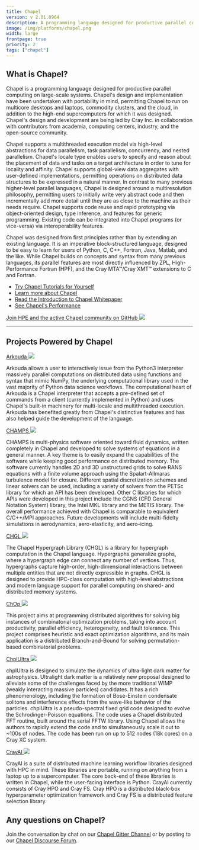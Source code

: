 ```yaml
---
title: Chapel
version: v 2.01.8964
description: A programming language designed for productive parallel computing from laptops to supercomputers.
image: /img/platforms/chapel.png
width: large
frontpage: true
priority: 2
tags: ["chapel"]
---
```

## What is Chapel?

Chapel is a programming language designed for productive parallel computing on large-scale systems. Chapel's design and implementation have been undertaken with portability in mind, permitting Chapel to run on multicore desktops and laptops, commodity clusters, and the cloud, in addition to the high-end supercomputers for which it was designed. Chapel's design and development are being led by Cray Inc. in collaboration with contributors from academia, computing centers, industry, and the open-source community.

Chapel supports a multithreaded execution model via high-level abstractions for data parallelism, task parallelism, concurrency, and nested parallelism. Chapel's locale type enables users to specify and reason about the placement of data and tasks on a target architecture in order to tune for locality and affinity. Chapel supports global-view data aggregates with user-defined implementations, permitting operations on distributed data structures to be expressed in a natural manner. In contrast to many previous higher-level parallel languages, Chapel is designed around a multiresolution philosophy, permitting users to initially write very abstract code and then incrementally add more detail until they are as close to the machine as their needs require. Chapel supports code reuse and rapid prototyping via object-oriented design, type inference, and features for generic programming. Existing code can be integrated into Chapel programs (or vice-versa) via interoperability features.

Chapel was designed from first principles rather than by extending an existing language. It is an imperative block-structured language, designed to be easy to learn for users of Python, C, C++, Fortran, Java, Matlab, and the like. While Chapel builds on concepts and syntax from many previous languages, its parallel features are most directly influenced by ZPL, High-Performance Fortran (HPF), and the Cray MTA™/Cray XMT™ extensions to C and Fortran.


- [Try Chapel Tutorials for Yourself](https://chapel-lang.org/docs/examples/index.html)
- [Learn more about Chapel](https://chapel-lang.org/)
- [Read the Introduction to Chapel Whitepaper](https://chapel-lang.org/publications/PMfPC-Chapel.pdf)
- [See Chapel's Performance](https://chapel-lang.org/performance.html)


[Join HPE and the active Chapel community on GitHub ![](Github)](https://github.com/chapel-lang/chapel) 

---

## Projects Powered by Chapel

[Arkouda ![](Github)](https://github.com/mhmerrill/arkouda) 

Arkouda allows a user to interactively issue from the Python3 interpreter massively parallel computations on distributed data using functions and syntax that mimic NumPy, the underlying computational library used in the vast majority of Python data science workflows. The computational heart of Arkouda is a Chapel interpreter that accepts a pre-defined set of commands from a client (currently implemented in Python) and uses Chapel's built-in machinery for multi-locale and multithreaded execution. Arkouda has benefited greatly from Chapel's distinctive features and has also helped guide the development of the language.

[CHAMPS ![](Github)](https://www.polymtl.ca/expertises/en/laurendeau-eric) 

CHAMPS is multi-physics software oriented toward fluid dynamics, written completely in Chapel and developed to solve systems of equations in a general manner. A key theme is to easily expand the capabilities of the software while keeping good performance on distributed memory. The software currently handles 2D and 3D unstructured grids to solve RANS equations with a finite volume approach using the Spalart-Allmaras turbulence model for closure. Different spatial discretization schemes and linear solvers can be used, including a variety of solvers from the PETSc library for which an API has been developed. Other C libraries for which APIs were developed in this project include the CGNS (CFD General Notation System) library, the Intel MKL library and the METIS library. The overall performance achieved with Chapel is comparable to equivalent C/C++/MPI approaches. Future developments will include multi-fidelty simulations in aerodynamics, aero-elasticity, and aero-icing.

[CHGL ![](Github)](https://github.com/pnnl/chgl) 

The Chapel Hypergraph Library (CHGL) is a library for hypergraph computation in the Chapel language. Hypergraphs generalize graphs, where a hypergraph edge can connect any number of vertices. Thus, hypergraphs capture high-order, high-dimensional interactions between multiple entities that are not directly expressible in graphs. CHGL is designed to provide HPC-class computation with high-level abstractions and modern language support for parallel computing on shared- and distributed memory systems.

[ChOp ![](Github)](https://www.sciencedirect.com/science/article/abs/pii/S0167739X1930946X) 

This project aims at programming distributed algorithms for solving big instances of combinatorial optimization problems, taking into account productivity, parallel efficiency, heterogeneity, and fault tolerance. This project comprises heuristic and exact optimization algorithms, and its main application is a distributed Branch-and-Bound for solving permutation-based combinatorial problems.

[ChplUltra ![](Github)](https://github.com/sourceryinstitute/PAW/raw/gh-pages/PAW-ATM19/extendedAbstracts/PAW-ATM2019_abstract2.pdf) 

chplUltra is designed to simulate the dynamics of ultra-light dark matter for astrophysics. Ultralight dark matter is a relatively new proposal designed to alleviate some of the challenges faced by the more traditional WIMP (weakly interacting massive particles) candidates. It has a rich phenomenology, including the formation of Bose-Einstein condensate solitons and interference effects from the wave-like behavior of the particles. chplUltra is a pseudo-spectral fixed grid code designed to evolve the Schrodinger-Poisson equations. The code uses a Chapel distributed FFT routine, built around the serial FFTW library. Using Chapel allows the authors to rapidly extend the code and to simultaneously scale it out to ~100s of nodes. The code has been run on up to 512 nodes (18k cores) on a Cray XC system.

[CrayAI ![](Github)](https://cray.github.io/crayai/) 

CrayAI is a suite of distributed machine learning workflow libraries designed with HPC in mind. These libraries are portable, running on anything from a laptop up to a supercomputer. The core back-end of these libraries is written in Chapel, while the user-facing interface is Python. CrayAI currently consists of Cray HPO and Cray FS. Cray HPO is a distributed black-box hyperparameter optimization framework and Cray FS is a distributed feature selection library.


## Any questions on Chapel?

Join the conversation by chat on our [Chapel Gitter Channel](https://gitter.im/chapel-lang/chapel) or by posting to our [Chapel Discourse Forum](https://chapel.discourse.group/latest).

